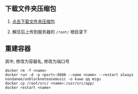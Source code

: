 ## 下载文件夹压缩包

1. [点击下载文件夹压缩包](https://github.com/chiupam/Notes/blob/master/NeteaseMusic/src.rar?raw=true)

2. 解压后上传到服务器的 `/root/` 根目录下

## 重建容器

其中, <name> 修改为容器名, <port> 修改为端口号

```
docker rm -f <name>
docker run -d -p <port>:8080 --name <name> --restart always nondanee/unblockneteasemusic -o kuwo qq migu
docker cp /root/src/ <name>:/usr/src/app/
docker restart <name>
```
